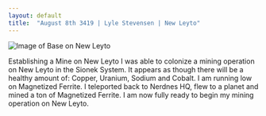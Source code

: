 ```yaml
---
layout: default
title:  "August 8th 3419 | Lyle Stevensen | New Leyto"
---
```


![Image of Base on New Leyto](https://nms-seventh-fleet.github.io/images/stevensen_3420-9-23_001.jpg)

<p>Establishing a Mine on New Leyto I was able to colonize a mining operation on New Leyto in the Sionek System. It appears as though there will be a healthy amount of: Copper, Uranium, Sodium and Cobalt. I am running low on Magnetized Ferrite. I teleported back to Nerdnes HQ, flew to a planet and mined a ton of Magnetized Ferrite. I am now fully ready to begin my mining operation on New Leyto. </p>


<!--more-->



